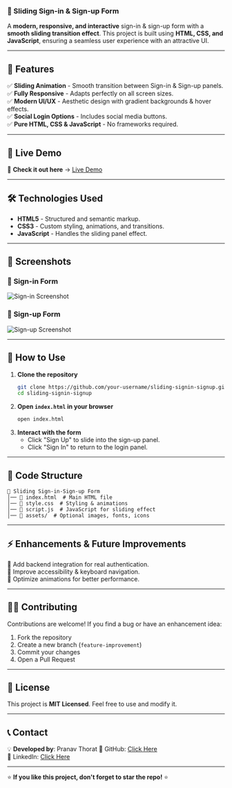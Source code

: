 ### 🚀 Sliding Sign-in & Sign-up Form  

A **modern, responsive, and interactive** sign-in & sign-up form with a **smooth sliding transition effect**. This project is built using **HTML, CSS, and JavaScript**, ensuring a seamless user experience with an attractive UI.

---

## 🌟 Features  

✅ **Sliding Animation** - Smooth transition between Sign-in & Sign-up panels.  
✅ **Fully Responsive** - Adapts perfectly on all screen sizes.  
✅ **Modern UI/UX** - Aesthetic design with gradient backgrounds & hover effects.  
✅ **Social Login Options** - Includes social media buttons.  
✅ **Pure HTML, CSS & JavaScript** - No frameworks required.  

---

## 📌 Live Demo  

🚀 **Check it out here** → [Live Demo](https://your-live-demo-url.com)  

---

## 🛠️ Technologies Used  

- **HTML5** - Structured and semantic markup.  
- **CSS3** - Custom styling, animations, and transitions.  
- **JavaScript** - Handles the sliding panel effect.  

---

## 📸 Screenshots  

### 🔹 **Sign-in Form**  
![Sign-in Screenshot]()  

### 🔹 **Sign-up Form**  
![Sign-up Screenshot]()  

---

## 🎯 How to Use  

1. **Clone the repository**  
   ```bash
   git clone https://github.com/your-username/sliding-signin-signup.git
   cd sliding-signin-signup
   ```
2. **Open `index.html` in your browser**  
   ```bash
   open index.html
   ```
3. **Interact with the form**  
   - Click "Sign Up" to slide into the sign-up panel.  
   - Click "Sign In" to return to the login panel.  

---

## 📝 Code Structure  

```plaintext
📂 Sliding Sign-in-Sign-up Form  
│── 📄 index.html  # Main HTML file  
│── 🎨 style.css  # Styling & animations  
│── 📜 script.js  # JavaScript for sliding effect  
│── 📂 assets/  # Optional images, fonts, icons  
```

---

## ⚡ Enhancements & Future Improvements  

🔹 Add backend integration for real authentication.  
🔹 Improve accessibility & keyboard navigation.  
🔹 Optimize animations for better performance.  

---

## 👨‍💻 Contributing  

Contributions are welcome! If you find a bug or have an enhancement idea:  

1. Fork the repository  
2. Create a new branch (`feature-improvement`)  
3. Commit your changes  
4. Open a Pull Request  

---

## 📜 License  

This project is **MIT Licensed**. Feel free to use and modify it.  

---

## 📞 Contact  

💡 **Developed by**: Pranav Thorat
🔗 GitHub: [Click Here](https://github.com/PranavThorat1432)  
🔗 LinkedIn: [Click Here](https://linkedin.com/in/curiouspranavthorat/)  

---

⭐ **If you like this project, don't forget to star the repo!** ⭐  

